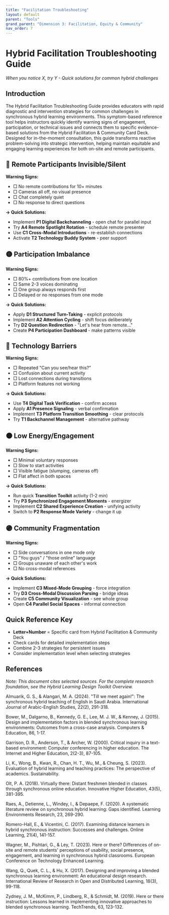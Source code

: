 ```yaml
---
title: "Facilitation Troubleshooting"
layout: default
parent: "Tools"
grand_parent: "Dimension 3: Facilitation, Equity & Community"
nav_order: 7
---
```


# Hybrid Facilitation Troubleshooting Guide
*When you notice X, try Y - Quick solutions for common hybrid challenges*

## Introduction

The Hybrid Facilitation Troubleshooting Guide provides educators with rapid diagnostic and intervention strategies for common challenges in synchronous hybrid learning environments. This symptom-based reference tool helps instructors quickly identify warning signs of engagement, participation, or technical issues and connects them to specific evidence-based solutions from the Hybrid Facilitation & Community Card Deck. Designed for in-the-moment consultation, this guide transforms reactive problem-solving into strategic intervention, helping maintain equitable and engaging learning experiences for both on-site and remote participants.

## 🔴 Remote Participants Invisible/Silent

**Warning Signs:**
- □ No remote contributions for 10+ minutes
- □ Cameras all off, no visual presence
- □ Chat completely quiet
- □ No response to direct questions

**→ Quick Solutions:**
- Implement **P1 Digital Backchanneling** - open chat for parallel input
- Try **A4 Remote Spotlight Rotation** - schedule remote presenter
- Use **C1 Cross-Modal Introductions** - re-establish connections
- Activate **T2 Technology Buddy System** - peer support

## 🟡 Participation Imbalance

**Warning Signs:**
- □ 80%+ contributions from one location
- □ Same 2-3 voices dominating
- □ One group always responds first
- □ Delayed or no responses from one mode

**→ Quick Solutions:**
- Apply **D1 Structured Turn-Taking** - explicit protocols
- Implement **A2 Attention Cycling** - shift focus deliberately  
- Try **D2 Question Redirection** - "Let's hear from remote..."
- Create **P4 Participation Dashboard** - make patterns visible

## 🔵 Technology Barriers

**Warning Signs:**
- □ Repeated "Can you see/hear this?"
- □ Confusion about current activity
- □ Lost connections during transitions
- □ Platform features not working

**→ Quick Solutions:**
- Use **T4 Digital Task Verification** - confirm access
- Apply **A1 Presence Signaling** - verbal confirmation
- Implement **T3 Platform Transition Smoothing** - clear protocols
- Try **T1 Backchannel Management** - alternative pathway

## ⚫ Low Energy/Engagement

**Warning Signs:**
- □ Minimal voluntary responses
- □ Slow to start activities
- □ Visible fatigue (slumping, cameras off)
- □ Flat affect in both spaces

**→ Quick Solutions:**
- Run quick **Transition Toolkit** activity (1-2 min)
- Try **P3 Synchronized Engagement Moments** - energizer
- Implement **C2 Shared Experience Creation** - unifying activity
- Switch to **P2 Response Mode Variety** - change it up

## 🟣 Community Fragmentation

**Warning Signs:**
- □ Side conversations in one mode only
- □ "You guys" / "those online" language
- □ Groups unaware of each other's work
- □ No cross-modal references

**→ Quick Solutions:**
- Implement **C3 Mixed-Mode Grouping** - force integration
- Try **D3 Cross-Modal Discussion Parsing** - bridge ideas
- Create **C5 Community Visualization** - see whole group
- Open **C4 Parallel Social Spaces** - informal connection

## Quick Reference Key

- **Letter+Number** = Specific card from Hybrid Facilitation & Community Deck
- Check cards for detailed implementation steps
- Combine 2-3 strategies for persistent issues
- Consider implementation level when selecting strategies

## References
*Note: This document cites selected sources. For the complete research foundation, see the Hybrid Learning Design Toolkit Overview.*

Almuarik, G. S., & Alangari, M. A. (2024). "Till we meet again!": The synchronous hybrid teaching of English in Saudi Arabia. International Journal of Arabic-English Studies, 22(2), 291-318.

Bower, M., Dalgarno, B., Kennedy, G. E., Lee, M. J. W., & Kenney, J. (2015). Design and implementation factors in blended synchronous learning environments: Outcomes from a cross-case analysis. Computers & Education, 86, 1-17.

Garrison, D. R., Anderson, T., & Archer, W. (2000). Critical inquiry in a text-based environment: Computer conferencing in higher education. The Internet and Higher Education, 2(2-3), 87-105.

Li, K., Wong, B., Kwan, R., Chan, H. T., Wu, M., & Cheung, S. (2023). Evaluation of hybrid learning and teaching practices: The perspective of academics. Sustainability.

Olt, P. A. (2018). Virtually there: Distant freshmen blended in classes through synchronous online education. Innovative Higher Education, 43(5), 381-395.

Raes, A., Detienne, L., Windey, I., & Depaepe, F. (2020). A systematic literature review on synchronous hybrid learning: Gaps identified. Learning Environments Research, 23, 269-290.

Romero-Hall, E., & Vicentini, C. (2017). Examining distance learners in hybrid synchronous instruction: Successes and challenges. Online Learning, 21(4), 141-157.

Wagner, M., Pishtari, G., & Ley, T. (2023). Here or there? Differences of on-site and remote students' perceptions of usability, social presence, engagement, and learning in synchronous hybrid classrooms. European Conference on Technology Enhanced Learning.

Wang, Q., Quek, C. L., & Hu, X. (2017). Designing and improving a blended synchronous learning environment: An educational design research. International Review of Research in Open and Distributed Learning, 18(3), 99-118.

Zydney, J. M., McKimm, P., Lindberg, R., & Schmidt, M. (2019). Here or there instruction: Lessons learned in implementing innovative approaches to blended synchronous learning. TechTrends, 63, 123-132.
